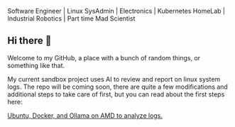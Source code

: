 Software Engineer | Linux SysAdmin | Electronics | Kubernetes HomeLab | Industrial Robotics | Part time Mad Scientist

## Hi there 👋

Welcome to my GitHub, a place with a bunch of random things, or something like that.


My current sandbox project uses AI to review and report on linux system logs. The repo will be coming soon, there are quite a few modifications and additional steps to take care of first, but you can read about the first steps here:

[Ubuntu, Docker, and Ollama on AMD to analyze logs.](https://cmayen.github.io/pages/ubuntu-docker-ollama-rocm-log-analyzer) <!-- {:target="_blank" rel="noopener"} -->


<!--
**cmayen/cmayen** is a ✨ _special_ ✨ repository because its `README.md` (this file) appears on your GitHub profile.

Here are some ideas to get you started:

- 🔭 I’m currently working on ...
- 🌱 I’m currently learning ...
- 👯 I’m looking to collaborate on ...
- 🤔 I’m looking for help with ...
- 💬 Ask me about ...
- 📫 How to reach me: ...
- 😄 Pronouns: ...
- ⚡ Fun fact: ...
-->
